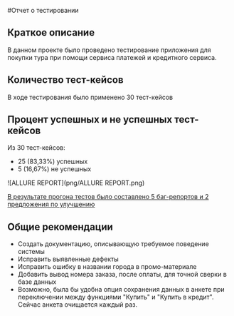 #Отчет о тестировании

## Краткое описание

В данном проекте было проведено тестирование приложения для покупки тура при помощи сервиса платежей и кредитного сервиса.

## Количество тест-кейсов

В ходе тестирования было применено 30 тест-кейсов

## Процент успешных и не успешных тест-кейсов

Из 30 тест-кейсов:

* 25 (83,33%) успешных
* 5 (16,67%) не успешных

![ALLURE REPORT](png/ALLURE REPORT.png)

[В результате прогона тестов было составлено 5 баг-репортов и 2 предложения по улучшению](https://github.com/alvikui/CourseworkQA/issues)

## Общие рекомендации

* Создать документацию, описывающую требуемое поведение системы
* Исправить выявленные дефекты
* Исправить ошибку в названии города в промо-материале
* Добавить вывод номера заказа, после оплаты, для точной сверки в базе данных
* Возможно, была бы удобна опция сохранения данных в анкете при переключении между функциями "Купить" и "Купить в кредит". Сейчас анкета очищается каждый раз.